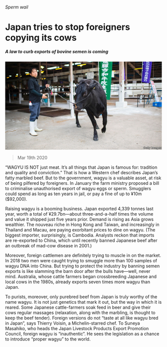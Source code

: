 ###### Sperm wail

# Japan tries to stop foreigners copying its cows 

##### A law to curb exports of bovine semen is coming 

![image](images/20200321_ASP005_0.jpg) 

> Mar 19th 2020 

“WAGYU IS NOT just meat. It’s all things that Japan is famous for: tradition and quality and conviction.” That is how a Western chef describes Japan’s fatty marbled beef. But to the government, wagyu is a valuable asset, at risk of being pilfered by foreigners. In January the farm ministry proposed a bill to criminalise unauthorised export of wagyu eggs or sperm. Smugglers could spend as long as ten years in jail, or pay a fine of up to ¥10m ($92,000).

Raising wagyu is a booming business. Japan exported 4,339 tonnes last year, worth a total of ¥29.7bn—about three-and-a-half times the volume and value it shipped just five years prior. Demand is rising as Asia grows wealthier. The nouveau riche in Hong Kong and Taiwan, and increasingly in Thailand and Macau, are paying exorbitant prices to dine on wagyu. (The biggest importer, surprisingly, is Cambodia. Analysts reckon that imports are re-exported to China, which until recently banned Japanese beef after an outbreak of mad-cow disease in 2001.)


Moreover, foreign cattlemen are definitely trying to muscle in on the market. In 2018 two men were caught trying to smuggle more than 100 samples of wagyu DNA into China. But trying to protect the industry by banning semen exports is like slamming the barn door after the bulls have—well, never mind. Australia, whose cattle farmers began crossbreeding Japanese and local cows in the 1980s, already exports seven times more wagyu than Japan.

To purists, moreover, only purebred beef from Japan is truly worthy of the name wagyu. It is not just genetics that mark it out, but the way in which it is reared. Some Japanese cattle-farmers soak feed in beer and give their cows regular massages (relaxation, along with the marbling, is thought to keep the beef tender). Foreign versions do not “taste at all like wagyu bred in Japan”, says Thierry Voisin, a Michelin-starred chef. To Suneya Masahiko, who heads the Japan Livestock Products Export Promotion Council, foreign wagyu is “inauthentic”. He sees the legislation as a chance to introduce “proper wagyu” to the world.

